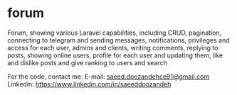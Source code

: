 # forum
Forum, showing various Laravel capabilities, including CRUD, pagination, connecting to telegram and sending messages, notifications, privileges and access for each user, admins and clients, writing comments, replying to posts, showing online users, profile for each user and updating them, like and dislike posts and give ranking to users and search

For the code, contact me:
E-mail: saeed.doozandehce91@gmail.com
Linkedin: https://www.linkedin.com/in/saeeddoozandeh
